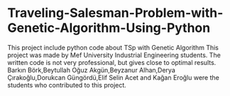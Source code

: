 # Traveling-Salesman-Problem-with-Genetic-Algorithm-Using-Python
This project include python code about TSp with Genetic Algorithm
This project was made by Mef University Industrial Engineering students. The written code is not very professional, but gives close to optimal results. Barkın Börk,Beytullah Oğuz Akgün,Beyzanur Alhan,Derya Çırakoğlu,Dorukcan Güngördü,Elif Selin Acet and Kağan Eroğlu were the students who contributed to this project.
